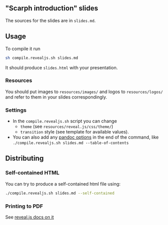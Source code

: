 ## "Scarph introduction" slides

The sources for the slides are in `slides.md`.

## Usage

To compile it run

```bash
sh compile.revealjs.sh slides.md
```

It should produce `slides.html` with your presentation.

### Resources

You should put images to `resources/images/` and logos to `resources/logos/` and refer to them in your slides correspondingly.

### Settings

- In the `compile.revealjs.sh` script you can change
  + `theme` (see `resources/reveal.js/css/theme/`)
  + `transition` style (see template for available values).
- You can also add any [pandoc options](http://johnmacfarlane.net/pandoc/README.html#options) in the end of the command, like
  `./compile.revealjs.sh slides.md --table-of-contents`

## Distributing

### Self-contained HTML

You can try to produce a self-contained html file using:

```bash
./compile.revealjs.sh slides.md --self-contained
```

### Printing to PDF

See [reveal.js docs on it](https://github.com/hakimel/reveal.js#pdf-export)
